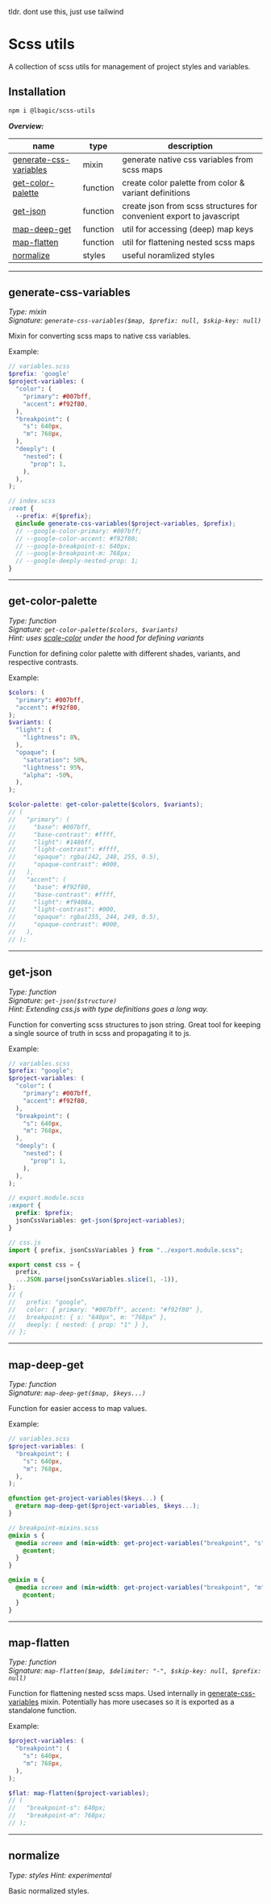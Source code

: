 tldr. dont use this, just use tailwind

# Scss utils

A collection of scss utils for management of project styles and variables.

## Installation

```sh
npm i @lbagic/scss-utils
```

**_Overview:_**

| name                                              | type     | description                                                          |
| ------------------------------------------------- | -------- | -------------------------------------------------------------------- |
| [generate-css-variables](#generate-css-variables) | mixin    | generate native css variables from scss maps                         |
| [get-color-palette](#get-color-palette)           | function | create color palette from color & variant definitions                |
| [get-json](#get-json)                             | function | create json from scss structures for convenient export to javascript |
| [map-deep-get](#map-deep-get)                     | function | util for accessing (deep) map keys                                   |
| [map-flatten](#map-flatten)                       | function | util for flattening nested scss maps                                 |
| [normalize](#normalize)                           | styles   | useful noramlized styles                                             |

---

## generate-css-variables

_Type: mixin  
Signature: `generate-css-variables($map, $prefix: null, $skip-key: null)`_

Mixin for converting scss maps to native css variables.

Example:

```scss
// variables.scss
$prefix: 'google'
$project-variables: (
  "color": (
    "primary": #007bff,
    "accent": #f92f80,
  ),
  "breakpoint": (
    "s": 640px,
    "m": 768px,
  ),
  "deeply": (
    "nested": (
      "prop": 1,
    ),
  ),
);
```

```scss
// index.scss
:root {
  --prefix: #{$prefix};
  @include generate-css-variables($project-variables, $prefix);
  // --google-color-primary: #007bff;
  // --google-color-accent: #f92f80;
  // --google-breakpoint-s: 640px;
  // --google-breakpoint-m: 768px;
  // --google-deeply-nested-prop: 1;
}
```

---

## get-color-palette

_Type: function  
Signature: `get-color-palette($colors, $variants)`  
Hint: uses [scale-color](https://sass-lang.com/documentation/modules/color#scale) under the hood for defining variants_

Function for defining color palette with different shades, variants, and respective contrasts.

Example:

```scss
$colors: (
  "primary": #007bff,
  "accent": #f92f80,
);
$variants: (
  "light": (
    "lightness": 8%,
  ),
  "opaque": (
    "saturation": 50%,
    "lightness": 95%,
    "alpha": -50%,
  ),
);

$color-palette: get-color-palette($colors, $variants);
// (
//   "primary": (
//     "base": #007bff,
//     "base-contrast": #ffff,
//     "light": #1486ff,
//     "light-contrast": #ffff,
//     "opaque": rgba(242, 248, 255, 0.5),
//     "opaque-contrast": #000,
//   ),
//   "accent": (
//     "base": #f92f80,
//     "base-contrast": #ffff,
//     "light": #f9408a,
//     "light-contrast": #000,
//     "opaque": rgba(255, 244, 249, 0.5),
//     "opaque-contrast": #000,
//   ),
// );
```

---

## get-json

_Type: function  
Signature: `get-json($structure)`  
Hint: Extending css.js with type definitions goes a long way._

Function for converting scss structures to json string. Great tool for keeping a single source of truth in scss and propagating it to js.

Example:

```scss
// variables.scss
$prefix: "google";
$project-variables: (
  "color": (
    "primary": #007bff,
    "accent": #f92f80,
  ),
  "breakpoint": (
    "s": 640px,
    "m": 768px,
  ),
  "deeply": (
    "nested": (
      "prop": 1,
    ),
  ),
);
```

```scss
// export.module.scss
:export {
  prefix: $prefix;
  jsonCssVariables: get-json($project-variables);
}
```

```js
// css.js
import { prefix, jsonCssVariables } from "../export.module.scss";

export const css = {
  prefix,
  ...JSON.parse(jsonCssVariables.slice(1, -1)),
};
// {
//   prefix: "google",
//   color: { primary: "#007bff", accent: "#f92f80" },
//   breakpoint: { s: "640px", m: "768px" },
//   deeply: { nested: { prop: "1" } },
// };
```

---

## map-deep-get

_Type: function  
Signature: `map-deep-get($map, $keys...)`_

Function for easier access to map values.

Example:

```scss
// variables.scss
$project-variables: (
  "breakpoint": (
    "s": 640px,
    "m": 768px,
  ),
);

@function get-project-variables($keys...) {
  @return map-deep-get($project-variables, $keys...);
}
```

```scss
// breakpoint-mixins.scss
@mixin s {
  @media screen and (min-width: get-project-variables("breakpoint", "s")) {
    @content;
  }
}

@mixin m {
  @media screen and (min-width: get-project-variables("breakpoint", "m")) {
    @content;
  }
}
```

---

## map-flatten

_Type: function  
Signature: `map-flatten($map, $delimiter: "-", $skip-key: null, $prefix: null)`_

Function for flattening nested scss maps. Used internally in [generate-css-variables](#generate-css-variables) mixin. Potentially has more usecases so it is exported as a standalone function.

Example:

```scss
$project-variables: (
  "breakpoint": (
    "s": 640px,
    "m": 768px,
  ),
);

$flat: map-flatten($project-variables);
// (
//   "breakpoint-s": 640px;
//   "breakpoint-m": 768px;
// );
```

---

## normalize

_Type: styles
Hint: experimental_

Basic normalized styles.

